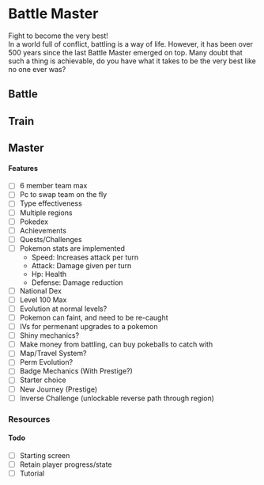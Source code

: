 
Battle Master
==================

Fight to become the very best! \
In a world full of conflict, battling is a way of life. However, it has been over 500 years since the last Battle Master emerged on top. Many doubt that such a thing is achievable, do you have what it takes to be the very best like no one ever was?


Battle
-----------


Train
-------------


Master
-----------------




#### Features
- [ ] 6 member team max
- [ ] Pc to swap team on the fly
- [ ] Type effectiveness
- [ ] Multiple regions
- [ ] Pokedex
- [ ] Achievements
- [ ] Quests/Challenges
- [ ] Pokemon stats are implemented
    - Speed: Increases attack per turn
    - Attack: Damage given per turn
    - Hp: Health
    - Defense: Damage reduction
- [ ] National Dex
- [ ] Level 100 Max
- [ ] Evolution at normal levels?
- [ ] Pokemon can faint, and need to be re-caught
- [ ] IVs for permenant upgrades to a pokemon
- [ ] Shiny mechanics?
- [ ] Make money from battling, can buy pokeballs to catch with
- [ ] Map/Travel System?
- [ ] Perm Evolution? 
- [ ] Badge Mechanics (With Prestige?)
- [ ] Starter choice
- [ ] New Journey (Prestige)
- [ ] Inverse Challenge (unlockable reverse path through region)
### Resources




#### Todo
- [ ] Starting screen
- [ ] Retain player progress/state
- [ ] Tutorial
